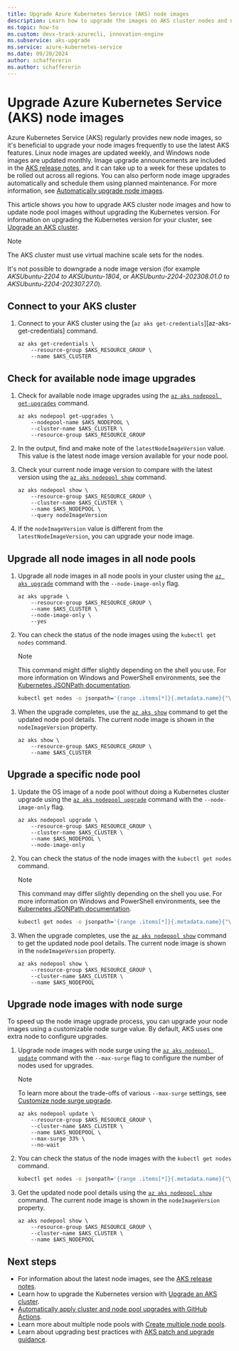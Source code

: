 ```yaml
---
title: Upgrade Azure Kubernetes Service (AKS) node images
description: Learn how to upgrade the images on AKS cluster nodes and node pools.
ms.topic: how-to
ms.custom: devx-track-azurecli, innovation-engine
ms.subservice: aks-upgrade
ms.service: azure-kubernetes-service
ms.date: 09/20/2024
author: schaffererin
ms.author: schaffererin
---
```


# Upgrade Azure Kubernetes Service (AKS) node images

Azure Kubernetes Service (AKS) regularly provides new node images, so it's beneficial to upgrade your node images frequently to use the latest AKS features. Linux node images are updated weekly, and Windows node images are updated monthly. Image upgrade announcements are included in the [AKS release notes](https://github.com/Azure/AKS/releases), and it can take up to a week for these updates to be rolled out across all regions. You can also perform node image upgrades automatically and schedule them using planned maintenance. For more information, see [Automatically upgrade node images][auto-upgrade-node-image].

This article shows you how to upgrade AKS cluster node images and how to update node pool images without upgrading the Kubernetes version. For information on upgrading the Kubernetes version for your cluster, see [Upgrade an AKS cluster][upgrade-cluster].

> [!NOTE]
> The AKS cluster must use virtual machine scale sets for the nodes.
>
> It's not possible to downgrade a node image version (for example *AKSUbuntu-2204 to AKSUbuntu-1804*, or *AKSUbuntu-2204-202308.01.0 to AKSUbuntu-2204-202307.27.0*).


## Connect to your AKS cluster

1. Connect to your AKS cluster using the [`az aks get-credentials`][az-aks-get-credentials] command.

    ```azurecli-interactive
    az aks get-credentials \
        --resource-group $AKS_RESOURCE_GROUP \
        --name $AKS_CLUSTER
    ```
## Check for available node image upgrades

1. Check for available node image upgrades using the [`az aks nodepool get-upgrades`][az-aks-nodepool-get-upgrades] command.

    ```azurecli-interactive
    az aks nodepool get-upgrades \
        --nodepool-name $AKS_NODEPOOL \
        --cluster-name $AKS_CLUSTER \
        --resource-group $AKS_RESOURCE_GROUP
    ```

1. In the output, find and make note of the `latestNodeImageVersion` value. This value is the latest node image version available for your node pool.
1. Check your current node image version to compare with the latest version using the [`az aks nodepool show`][az-aks-nodepool-show] command.

    ```azurecli-interactive
    az aks nodepool show \
        --resource-group $AKS_RESOURCE_GROUP \
        --cluster-name $AKS_CLUSTER \
        --name $AKS_NODEPOOL \
        --query nodeImageVersion
    ```

1. If the `nodeImageVersion` value is different from the `latestNodeImageVersion`, you can upgrade your node image.

## Upgrade all node images in all node pools

1. Upgrade all node images in all node pools in your cluster using the [`az aks upgrade`][az-aks-upgrade] command with the `--node-image-only` flag.

    ```text
    az aks upgrade \
        --resource-group $AKS_RESOURCE_GROUP \
        --name $AKS_CLUSTER \
        --node-image-only \
        --yes
    ```

1. You can check the status of the node images using the `kubectl get nodes` command.

    > [!NOTE]
    > This command might differ slightly depending on the shell you use. For more information on Windows and PowerShell environments, see the [Kubernetes JSONPath documentation][kubernetes-json-path].

    ```bash
    kubectl get nodes -o jsonpath='{range .items[*]}{.metadata.name}{"\t"}{.metadata.labels.kubernetes\.azure\.com\/node-image-version}{"\n"}{end}'
    ```

1. When the upgrade completes, use the [`az aks show`][az-aks-show] command to get the updated node pool details. The current node image is shown in the `nodeImageVersion` property.

    ```azurecli-interactive
    az aks show \
        --resource-group $AKS_RESOURCE_GROUP \
        --name $AKS_CLUSTER
    ```

## Upgrade a specific node pool

1. Update the OS image of a node pool without doing a Kubernetes cluster upgrade using the [`az aks nodepool upgrade`][az-aks-nodepool-upgrade] command with the `--node-image-only` flag.

    ```azurecli-interactive
    az aks nodepool upgrade \
        --resource-group $AKS_RESOURCE_GROUP \
        --cluster-name $AKS_CLUSTER \
        --name $AKS_NODEPOOL \
        --node-image-only
    ```

1. You can check the status of the node images with the `kubectl get nodes` command.

    > [!NOTE]
    > This command may differ slightly depending on the shell you use. For more information on Windows and PowerShell environments, see the [Kubernetes JSONPath documentation][kubernetes-json-path].

    ```bash
    kubectl get nodes -o jsonpath='{range .items[*]}{.metadata.name}{"\t"}{.metadata.labels.kubernetes\.azure\.com\/node-image-version}{"\n"}{end}'
    ```

1. When the upgrade completes, use the [`az aks nodepool show`][az-aks-nodepool-show] command to get the updated node pool details. The current node image is shown in the `nodeImageVersion` property.

    ```azurecli-interactive
    az aks nodepool show \
        --resource-group $AKS_RESOURCE_GROUP \
        --cluster-name $AKS_CLUSTER \
        --name $AKS_NODEPOOL
    ```

## Upgrade node images with node surge

To speed up the node image upgrade process, you can upgrade your node images using a customizable node surge value. By default, AKS uses one extra node to configure upgrades.

1. Upgrade node images with node surge using the [`az aks nodepool update`][az-aks-nodepool-update] command with the `--max-surge` flag to configure the number of nodes used for upgrades.

    > [!NOTE]
    > To learn more about the trade-offs of various `--max-surge` settings, see [Customize node surge upgrade][max-surge].

    ```azurecli-interactive
    az aks nodepool update \
        --resource-group $AKS_RESOURCE_GROUP \
        --cluster-name $AKS_CLUSTER \
        --name $AKS_NODEPOOL \
        --max-surge 33% \
        --no-wait
    ```

1. You can check the status of the node images with the `kubectl get nodes` command.

    ```bash
    kubectl get nodes -o jsonpath='{range .items[*]}{.metadata.name}{"\t"}{.metadata.labels.kubernetes\.azure\.com\/node-image-version}{"\n"}{end}'
    ```

1. Get the updated node pool details using the [`az aks nodepool show`][az-aks-nodepool-show] command. The current node image is shown in the `nodeImageVersion` property.

    ```azurecli-interactive
    az aks nodepool show \
        --resource-group $AKS_RESOURCE_GROUP \
        --cluster-name $AKS_CLUSTER \
        --name $AKS_NODEPOOL
    ```

## Next steps

- For information about the latest node images, see the [AKS release notes](https://github.com/Azure/AKS/releases).
- Learn how to upgrade the Kubernetes version with [Upgrade an AKS cluster][upgrade-cluster].
- [Automatically apply cluster and node pool upgrades with GitHub Actions][github-schedule].
- Learn more about multiple node pools with [Create multiple node pools][use-multiple-node-pools].
- Learn about upgrading best practices with [AKS patch and upgrade guidance][upgrade-operators-guide].

<!-- LINKS - external -->
[kubernetes-json-path]: https://kubernetes.io/docs/reference/kubectl/jsonpath/

<!-- LINKS - internal -->
[upgrade-cluster]: upgrade-aks-cluster.md
[github-schedule]: node-upgrade-github-actions.md
[use-multiple-node-pools]: create-node-pools.md
[max-surge]: upgrade-aks-cluster.md#customize-node-surge-upgrade
[auto-upgrade-node-image]: auto-upgrade-node-image.md
[az-aks-nodepool-get-upgrades]: /cli/azure/aks/nodepool#az_aks_nodepool_get_upgrades
[az-aks-nodepool-show]: /cli/azure/aks/nodepool#az_aks_nodepool_show
[az-aks-nodepool-upgrade]: /cli/azure/aks/nodepool#az_aks_nodepool_upgrade
[az-aks-nodepool-update]: /cli/azure/aks/nodepool#az_aks_nodepool_update
[az-aks-upgrade]: /cli/azure/aks#az_aks_upgrade
[az-aks-show]: /cli/azure/aks#az_aks_show
[upgrade-operators-guide]: /azure/architecture/operator-guides/aks/aks-upgrade-practices